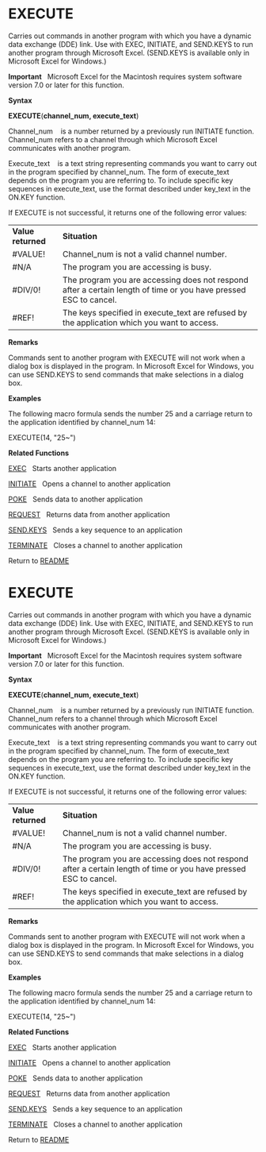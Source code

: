 # EXECUTE

Carries out commands in another program with which you have a dynamic
data exchange (DDE) link. Use with EXEC, INITIATE, and SEND.KEYS to run
another program through Microsoft Excel. (SEND.KEYS is available only in
Microsoft Excel for Windows.)

**Important**&nbsp;&nbsp;&nbsp;Microsoft Excel for the Macintosh
requires system software version 7.0 or later for this function.

**Syntax**

**EXECUTE**(**channel\_num, execute\_text**)

Channel\_num&nbsp;&nbsp;&nbsp;&nbsp;is a number returned by a previously
run INITIATE function. Channel\_num refers to a channel through which
Microsoft Excel communicates with another program.

Execute\_text&nbsp;&nbsp;&nbsp;&nbsp;is a text string representing
commands you want to carry out in the program specified by channel\_num.
The form of execute\_text depends on the program you are referring to.
To include specific key sequences in execute\_text, use the format
described under key\_text in the ON.KEY function.

If EXECUTE is not successful, it returns one of the following error
values:

|                    |                                                                                                                  |
| ------------------ | ---------------------------------------------------------------------------------------------------------------- |
| **Value returned** | **Situation**                                                                                                    |
| \#VALUE\!          | Channel\_num is not a valid channel number.                                                                      |
| \#N/A              | The program you are accessing is busy.                                                                           |
| \#DIV/0\!          | The program you are accessing does not respond after a certain length of time or you have pressed ESC to cancel. |
| \#REF\!            | The keys specified in execute\_text are refused by the application which you want to access.                     |

**Remarks**

Commands sent to another program with EXECUTE will not work when a
dialog box is displayed in the program. In Microsoft Excel for Windows,
you can use SEND.KEYS to send commands that make selections in a dialog
box.

**Examples**

The following macro formula sends the number 25 and a carriage return to
the application identified by channel\_num 14:

EXECUTE(14, "25\~")

**Related Functions**

[EXEC](EXEC.md)&nbsp;&nbsp;&nbsp;Starts another application

[INITIATE](INITIATE.md)&nbsp;&nbsp;&nbsp;Opens a channel to another application

[POKE](POKE.md)&nbsp;&nbsp;&nbsp;Sends data to another application

[REQUEST](REQUEST.md)&nbsp;&nbsp;&nbsp;Returns data from another application

[SEND.KEYS](SEND.KEYS.md)&nbsp;&nbsp;&nbsp;Sends a key sequence to an application

[TERMINATE](TERMINATE.md)&nbsp;&nbsp;&nbsp;Closes a channel to another application



Return to [README](README.md#E)

# EXECUTE

Carries out commands in another program with which you have a dynamic
data exchange (DDE) link. Use with EXEC, INITIATE, and SEND.KEYS to run
another program through Microsoft Excel. (SEND.KEYS is available only in
Microsoft Excel for Windows.)

**Important**&nbsp;&nbsp;&nbsp;Microsoft Excel for the Macintosh
requires system software version 7.0 or later for this function.

**Syntax**

**EXECUTE**(**channel\_num, execute\_text**)

Channel\_num&nbsp;&nbsp;&nbsp;&nbsp;is a number returned by a previously
run INITIATE function. Channel\_num refers to a channel through which
Microsoft Excel communicates with another program.

Execute\_text&nbsp;&nbsp;&nbsp;&nbsp;is a text string representing
commands you want to carry out in the program specified by channel\_num.
The form of execute\_text depends on the program you are referring to.
To include specific key sequences in execute\_text, use the format
described under key\_text in the ON.KEY function.

If EXECUTE is not successful, it returns one of the following error
values:

|                    |                                                                                                                  |
| ------------------ | ---------------------------------------------------------------------------------------------------------------- |
| **Value returned** | **Situation**                                                                                                    |
| \#VALUE\!          | Channel\_num is not a valid channel number.                                                                      |
| \#N/A              | The program you are accessing is busy.                                                                           |
| \#DIV/0\!          | The program you are accessing does not respond after a certain length of time or you have pressed ESC to cancel. |
| \#REF\!            | The keys specified in execute\_text are refused by the application which you want to access.                     |

**Remarks**

Commands sent to another program with EXECUTE will not work when a
dialog box is displayed in the program. In Microsoft Excel for Windows,
you can use SEND.KEYS to send commands that make selections in a dialog
box.

**Examples**

The following macro formula sends the number 25 and a carriage return to
the application identified by channel\_num 14:

EXECUTE(14, "25\~")

**Related Functions**

[EXEC](EXEC.md)&nbsp;&nbsp;&nbsp;Starts another application

[INITIATE](INITIATE.md)&nbsp;&nbsp;&nbsp;Opens a channel to another application

[POKE](POKE.md)&nbsp;&nbsp;&nbsp;Sends data to another application

[REQUEST](REQUEST.md)&nbsp;&nbsp;&nbsp;Returns data from another application

[SEND.KEYS](SEND.KEYS.md)&nbsp;&nbsp;&nbsp;Sends a key sequence to an application

[TERMINATE](TERMINATE.md)&nbsp;&nbsp;&nbsp;Closes a channel to another application



Return to [README](README.md#E)

